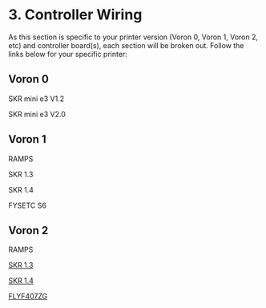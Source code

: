 # 3. Controller Wiring

As this section is specific to your printer version (Voron 0, Voron 1, Voron 2, etc) and controller board(s), each section will be broken out. Follow the links below for your specific printer:

## Voron 0

SKR mini e3 V1.2

SKR mini e3 V2.0



## Voron 1

RAMPS

SKR 1.3

SKR 1.4

FYSETC S6



## Voron 2

RAMPS

[SKR 1.3](https://github.com/jdlongenecker/documentation/blob/master/setup_guide/controller_modules/Voron_2/voron2_skr1.3.md)

[SKR 1.4](https://github.com/jdlongenecker/documentation/blob/master/setup_guide/controller_modules/Voron_2/voron2_skr1.4.md)

[FLYF407ZG](controller_modules/Voron_2/FLYF407ZG/voron2_flyf407zg.md)
